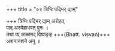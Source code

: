 +++
title = "०२ त्रिभिः पद्भिर् द्याम्"

+++
त्रिभिः पद्भिर् द्याम् अरोहत्  
पाद् अस्येहाभवत् पुनः ।  
तथा व्य् अक्रामद् विष्वङ्ङ् +++(Bhatt. viṣvaṅ)+++  
अशनानशने अनु ॥